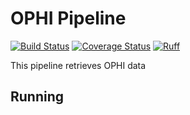 # OPHI Pipeline

[![Build Status](https://github.com/OCHA-DAP/hdx-scraper-ophi/actions/workflows/run-python-tests.yaml/badge.svg)](https://github.com/OCHA-DAP/hdx-scraper-ophi/actions/workflows/run-python-tests.yaml)
[![Coverage Status](https://coveralls.io/repos/github/OCHA-DAP/hdx-scraper-ophi/badge.svg?branch=main&ts=1)](https://coveralls.io/github/OCHA-DAP/hdx-scraper-ophi?branch=main)
[![Ruff](https://img.shields.io/endpoint?url=https://raw.githubusercontent.com/astral-sh/ruff/main/assets/badge/v2.json)](https://github.com/astral-sh/ruff)

This pipeline retrieves OPHI data

## Running
